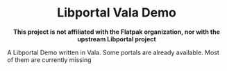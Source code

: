 <div align="center">

# Libportal Vala Demo

**This project is not affiliated with the Flatpak organization, nor with the upstream Libportal project**

</div>

A Libportal Demo written in Vala. Some portals are already available. Most of them are currently missing
